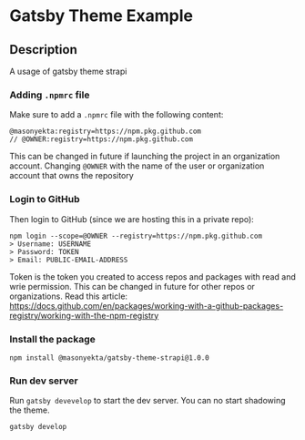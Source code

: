 # Gatsby Theme Example

## Description

A usage of gatsby theme strapi

### Adding `.npmrc` file

Make sure to add a `.npmrc` file with the following content:

```shell
@masonyekta:registry=https://npm.pkg.github.com
// @OWNER:registry=https://npm.pkg.github.com
```

This can be changed in future if launching the project in an organization account.
Changing `@OWNER` with the name of the user or organization account that owns the repository

### Login to GitHub

Then login to GitHub (since we are hosting this in a private repo):

```shell
npm login --scope=@OWNER --registry=https://npm.pkg.github.com
> Username: USERNAME
> Password: TOKEN
> Email: PUBLIC-EMAIL-ADDRESS
```

Token is the token you created to access repos and packages with read and wrie permission.
This can be changed in future for other repos or organizations.
Read this article: https://docs.github.com/en/packages/working-with-a-github-packages-registry/working-with-the-npm-registry

### Install the package

```shell
npm install @masonyekta/gatsby-theme-strapi@1.0.0
```

### Run dev server

Run `gatsby devevelop` to start the dev server. You can no start shadowing the theme.

```shell
gatsby develop
```
